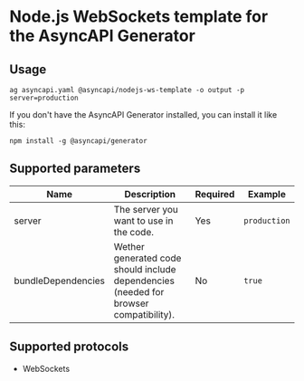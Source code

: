 # Node.js WebSockets template for the AsyncAPI Generator

## Usage

```
ag asyncapi.yaml @asyncapi/nodejs-ws-template -o output -p server=production
```

If you don't have the AsyncAPI Generator installed, you can install it like this:

```
npm install -g @asyncapi/generator
```

## Supported parameters

|Name|Description|Required|Example|
|---|---|---|---|
|server|The server you want to use in the code.|Yes|`production`|
|bundleDependencies|Wether generated code should include dependencies (needed for browser compatibility).|No| `true`

## Supported protocols

* WebSockets

